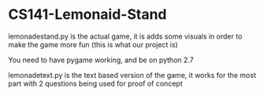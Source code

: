 # CS141-Lemonaid-Stand

lemonadestand.py is the actual game, it is adds some visuals in order to make the game more fun (this is what our project is)

You need to have pygame working, and be on python 2.7

lemonadetext.py is the text based version of the game, it works for the most part with 2 questions being used for proof of concept


